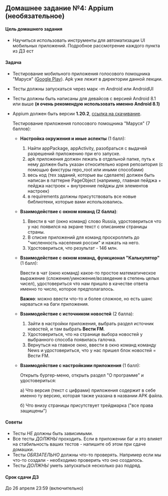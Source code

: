 ## Домашнее задание №4: Appium (необязательное)

#### Цель домашнего задания

  * Научиться использовать инструменты для автоматизации UI мобильных приложений. Подробное рассмотрение каждого пункта 
    из ДЗ ест


#### Задача
* Тестирование мобильного приложения голосового помощника "Маруся" ([Google Play](https://play.google.com/store/apps/details?id=ru.mail.search.electroscope&hl=ru&gl=US)).
  Apk уже лежит в директории данной лекции.
* Тесты должны запускаться через марк -m Android или AndroidUI
* Тесты должны быть написаны для девайсов с версией Android 8.1 или выше **(я очень рекомендую использовать именно Android 8.1)**
* Appium должен быть версии **1.20.2**, [ссылка на скачивание](https://github.com/appium/appium-desktop/releases/tag/v1.20.2).
  
    Тестирование приложения голосового помощника "Маруся" (7 баллов):
     * **Настройка окружения и иные аспекты** (1 балл):
       1. Найти appPackage, appActivity, разобраться с выдачей разрешений приложению при его запуске. 
       2. apk приложения должен лежать в отдельной папке, путь к нему должен быть указан относительно корня репозитория 
          (с помощью фикстуры repo_root или иными способами)
       3. весь код (тех заданий, которые вы сделаете) должен быть написан в паттерне PageObject (например, главная пейджа + пейджа настроек + внутренние пейджы для элементов настроек)
       4. в requirements должны присутствовать все новые библиотеки, которые вами использовались.
     * **Взаимодействие с окном команд (2 балла)**:
       
       1. Ввести в чат (окно команд) слово Russia, удостовериться что у нас появился на экране текст с описанием страницы страны. 
       2. В списке приложений для команд проскроллить до "численность населения россии" и нажать на него.
       3. Удостовериться, что результат - 146 млн.
         
     * **Взаимодействие с окном команд, функционал "Калькулятор"** (1 балл):
       
       Ввести в чат (окно команд) какое-то простое математическое выражение (сложение/умножение/возведение в степень целых чисел),
       удостовериться что нам пришло в качестве ответа именно то число, которое предполагалось.
       
       **Важно**: можно ввести что-то и более сложное, но есть шанс нарваться на баги приложения.
     * **Взаимодействие с источником новостей** (2 балла):
       
       1. Зайти в настройки приложения, выбрать раздел источник новостей, и там выбрать **Вести FM**.
       2. Удостовериться, что на странице выбора новостей у выбранного способа появилась галочка.
       3. Вернуться на главное окно, ввести в окно команд команду News и удостовериться, что у нас пришел блок новостей = Вести FM.
     * **Взаимодействие с настройками приложения** (1 балл):
       
        Открыть бургер-меню, открыть раздел "О программе" и удостовериться:
          
          а) Что версия (текст с цифрами) приложения содержит в себе именно ту версию, которая также указана в названии APK файла.
          
          б) Что внизу страницы присутствует трейдмарка ("все права защищены")

#### Советы
  * Тесты *НЕ* должны быть зависимыми.
  * Все тесты *ДОЛЖНЫ* проходить. Если в приложении баг и это влияет на стабильность ваших тестов - напишите об этом при сдаче домашки.
  * Тесты *ОБЯЗАТЕЛЬНО* должны что-то проверять. Например если мы что-то создали - необходимо проверить что оно создалось.
  * Тесты *ДОЛЖНЫ* уметь запускаться несколько раз подряд.
 
#### Срок сдачи ДЗ

  До 26 апреля 23:59 (включительно)
